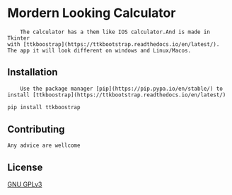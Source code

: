 # Mordern Looking Calculator

        The calculator has a them like IOS calculator.And is made in Tkinter
    with [ttkboostrap](https://ttkbootstrap.readthedocs.io/en/latest/).
    The app it will look different on windows and Linux/Macos.

## Installation

        Use the package manager [pip](https://pip.pypa.io/en/stable/) to
    install [ttkboostrap](https://ttkbootstrap.readthedocs.io/en/latest/)

```bash
pip install ttkboostrap
```

## Contributing

    Any advice are wellcome

## License

[GNU GPLv3](https://choosealicense.com/licenses/gpl-3.0/)
